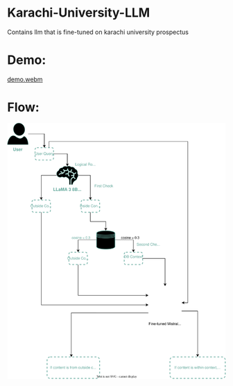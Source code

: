 # Karachi-University-LLM
Contains llm that is fine-tuned on karachi university prospectus

# Demo:
[demo.webm](https://github.com/user-attachments/assets/7d620c90-954e-434d-9815-461bcfc73596)

# Flow:
![Alt Text](https://github.com/MuhammadBilal848/ChatKU/blob/main/Logical%20Routing%20RAG%20with%20Fine-tuned%20LLM%20.drawio.svg)
